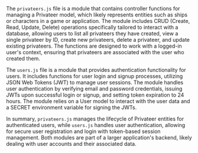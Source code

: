 The `privateers.js` file is a module that contains controller functions for managing a Privateer model, which likely represents entities such as ships or characters in a game or application. The module includes CRUD (Create, Read, Update, Delete) operations specifically tailored to interact with a database, allowing users to list all privateers they have created, view a single privateer by ID, create new privateers, delete a privateer, and update existing privateers. The functions are designed to work with a logged-in user's context, ensuring that privateers are associated with the user who created them.

The `users.js` file is a module that provides authentication functionality for users. It includes functions for user login and signup processes, utilizing JSON Web Tokens (JWT) to manage user sessions. The module handles user authentication by verifying email and password credentials, issuing JWTs upon successful login or signup, and setting token expiration to 24 hours. The module relies on a User model to interact with the user data and a SECRET environment variable for signing the JWTs.

In summary, `privateers.js` manages the lifecycle of Privateer entities for authenticated users, while `users.js` handles user authentication, allowing for secure user registration and login with token-based session management. Both modules are part of a larger application's backend, likely dealing with user accounts and their associated data.
